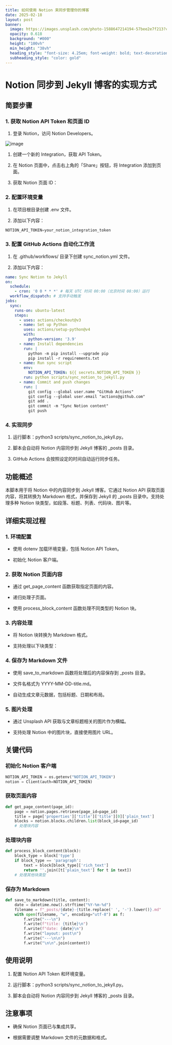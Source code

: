 ```yaml
---
title: 如何使用 Notion 来同步管理你的博客
date: 2025-02-18
layout: post
banner:
  image: https://images.unsplash.com/photo-1588647214194-57bee2e7f213?crop=entropy&cs=tinysrgb&fit=max&fm=jpg&ixid=M3w2OTIwMzJ8MHwxfHJhbmRvbXx8fHx8fHx8fDE3Mzk5MTcwNjB8&ixlib=rb-4.0.3&q=80&w=1080
  opacity: 0.618
  background: "#000"
  height: "100vh"
  min_height: "38vh"
  heading_style: "font-size: 4.25em; font-weight: bold; text-decoration: underline"
  subheading_style: "color: gold"
---
```


# Notion 同步到 Jekyll 博客的实现方式

## 简要步骤

### 1. 获取 Notion API Token 和页面 ID

1. 登录 Notion，访问 Notion Developers。

![image](https://prod-files-secure.s3.us-west-2.amazonaws.com/a7a0cc5a-89b9-4cda-8686-1fba0ca52f40/d19c1afe-dea5-4312-9333-786b0ba83054/image.png?X-Amz-Algorithm=AWS4-HMAC-SHA256&X-Amz-Content-Sha256=UNSIGNED-PAYLOAD&X-Amz-Credential=ASIAZI2LB466WS4HFPIM%2F20250218%2Fus-west-2%2Fs3%2Faws4_request&X-Amz-Date=20250218T221739Z&X-Amz-Expires=3600&X-Amz-Security-Token=IQoJb3JpZ2luX2VjEG4aCXVzLXdlc3QtMiJGMEQCIE28%2FmobWuoFC3P2Y3cMDRxXz7Ybmf9FmWvGOVqDIvf1AiB1eEN3IwFzDnxLEMERty1P%2BjoRQ%2FA6Ys%2FEPDccRKUDkiqIBAiX%2F%2F%2F%2F%2F%2F%2F%2F%2F%2F8BEAAaDDYzNzQyMzE4MzgwNSIMlE66LacrM%2BnLx5vEKtwDoBMzhHwVKnXBO6mUjYUxbiSXFp4mrwX6FN48pAL3iHHm5K6y5ceRJmFLfbsx42G%2FTj4tlP2D4lEG5M5BW%2FyBDXmlNg23IUBosIAGpBCdLq2AqmECa3%2B1w5h70tGMCWtBqVJnKozwGjxlxFscy0QM3QtWg99Mtx9vYjrqkm3R4CU0f7LBDJVVOW6Oc6X9LTaO9f1s5IEpmORMTroGf9XURhyYNy6cSX3Cz5%2BCX%2FrnZN9MjO1I7296dBMZl%2FBHiSbGHTXVO%2BVWtDMpIAz4yXysIRUTHeOR03gr5c%2FBHBc5Idh5iUBDHqVXnuhi1J0uo9BDFDAeXJ5T3MUgkbzq%2BPMDf9rG4d7KKBhmEBWH51RCzlM6GTAtAW1UqAKQ3LQH%2F5pCzUg54AmKNzqbWD7KFuiBJlA18J%2FxdNPdQN8jX8bwKY5wSvOakR9oda12%2FNn3zBfN%2F4jbtNO%2FV9H50U7%2B1Cb7nFzHUUgXuCh9zkdLTXrcKBU68p8%2F23twJkAHmP%2BQGowfOUx60CJAY0qo3Ikgu6oL3bk%2BB627EfbOW%2BTtHJzLOXfhyLLxsSfIIHufpZDrmeousZ%2FbLlS9jJyGB1fNTVsUG%2FKTc%2FESQ5qWjzTyPgoHejUxa4Old5r4ZwnYs50wkPfTvQY6pgFQpuBYwMZDrkeevXdDJcOWfdg4na%2B3h8qj3OFQboBa5uCtAFcU0TE9wAoj8IsfT4dZXU454ih64b%2BNx7StVzNrDMz68hFN8Ddulsi%2BxhbPo3UYgwzpNXPf7vfyg%2BHASnli2rW4CyR5PZ4rfqsdmR%2FGS%2FCv5xBR44QWwTEiZJ8X%2FR%2FYPke3yuNx1bprp%2F4fV07J0kZcjwybLDltWo4SGaHkmAVYTGXC&X-Amz-Signature=0da7d42ec1088beb133bdb650503a0dba51b4ff620cd98ce17cbd59027dd21fc&X-Amz-SignedHeaders=host&x-id=GetObject)

1. 创建一个新的 Integration，获取 API Token。

1. 在 Notion 页面中，点击右上角的「Share」按钮，将 Integration 添加到页面。

1. 获取 Notion 页面 ID：


### 2. 配置环境变量

1. 在项目根目录创建 .env 文件。

1. 添加以下内容：

```javascript
NOTION_API_TOKEN=your_notion_integration_token
```

### 3. 配置 GitHub Actions 自动化工作流

1. 在 .github/workflows/ 目录下创建 sync_notion.yml 文件。

1. 添加以下内容：

```yaml
name: Sync Notion to Jekyll
on:
  schedule:
    - cron: '0 0 * * *' # 每天 UTC 时间 00:00（北京时间 08:00）运行
  workflow_dispatch: # 支持手动触发
jobs:
  sync:
    runs-on: ubuntu-latest
    steps:
      - uses: actions/checkout@v3
      - name: Set up Python
        uses: actions/setup-python@v4
        with:
          python-version: '3.9'
      - name: Install dependencies
        run: |
          python -m pip install --upgrade pip
          pip install -r requirements.txt
      - name: Run sync script
        env:
          NOTION_API_TOKEN: ${{ secrets.NOTION_API_TOKEN }}
        run: python scripts/sync_notion_to_jekyll.py
      - name: Commit and push changes
        run: |
          git config --global user.name "GitHub Actions"
          git config --global user.email "actions@github.com"
          git add .
          git commit -m "Sync Notion content"
          git push
```

### 4. 实现同步

1. 运行脚本：python3 scripts/sync_notion_to_jekyll.py。

1. 脚本会自动将 Notion 内容同步到 Jekyll 博客的 _posts 目录。

1. GitHub Actions 会按照设定的时间自动运行同步任务。

## 功能概述

本脚本用于将 Notion 中的内容同步到 Jekyll 博客。它通过 Notion API 获取页面内容，将其转换为 Markdown 格式，并保存到 Jekyll 的 _posts 目录中。支持处理多种 Notion 块类型，如段落、标题、列表、代码块、图片等。

## 详细实现过程

### 1. 环境配置

- 使用 dotenv 加载环境变量，包括 Notion API Token。

- 初始化 Notion 客户端。

### 2. 获取 Notion 页面内容

- 通过 get_page_content 函数获取指定页面的内容。

- 递归处理子页面。

- 使用 process_block_content 函数处理不同类型的 Notion 块。

### 3. 内容处理

- 将 Notion 块转换为 Markdown 格式。

- 支持处理以下块类型：


### 4. 保存为 Markdown 文件

- 使用 save_to_markdown 函数将处理后的内容保存到 _posts 目录。

- 文件名格式为 YYYY-MM-DD-title.md。

- 自动生成文章元数据，包括标题、日期和布局。

### 5. 图片处理

- 通过 Unsplash API 获取与文章标题相关的图片作为横幅。

- 支持处理 Notion 中的图片块，直接使用图片 URL。

## 关键代码

### 初始化 Notion 客户端

```python
NOTION_API_TOKEN = os.getenv("NOTION_API_TOKEN")
notion = Client(auth=NOTION_API_TOKEN)
```

### 获取页面内容

```python
def get_page_content(page_id):
    page = notion.pages.retrieve(page_id=page_id)
    title = page['properties']['title']['title'][0]['plain_text']
    blocks = notion.blocks.children.list(block_id=page_id)
    # 处理块内容
```

### 处理块内容

```python
def process_block_content(block):
    block_type = block['type']
    if block_type == 'paragraph':
        text = block[block_type]['rich_text']
        return ''.join([t['plain_text'] for t in text])
    # 处理其他块类型
```

### 保存为 Markdown

```python
def save_to_markdown(title, content):
    date = datetime.now().strftime("%Y-%m-%d")
    filename = f"_posts/{date}-{title.replace(' ', '-').lower()}.md"
    with open(filename, "w", encoding="utf-8") as f:
        f.write("---\n")
        f.write(f"title: {title}\n")
        f.write(f"date: {date}\n")
        f.write("layout: post\n")
        f.write("---\n\n")
        f.write("\n\n".join(content))
```

## 使用说明

1. 配置 Notion API Token 和环境变量。

1. 运行脚本：python3 scripts/sync_notion_to_jekyll.py。

1. 脚本会自动将 Notion 内容同步到 Jekyll 博客的 _posts 目录。

## 注意事项

- 确保 Notion 页面已与集成共享。

- 根据需要调整 Markdown 文件的元数据和格式。